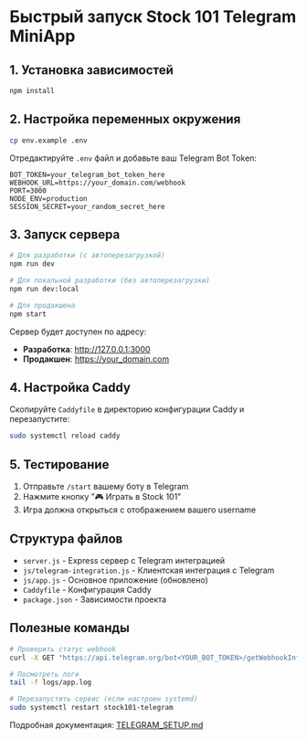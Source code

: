 # Быстрый запуск Stock 101 Telegram MiniApp

## 1. Установка зависимостей

```bash
npm install
```

## 2. Настройка переменных окружения

```bash
cp env.example .env
```

Отредактируйте `.env` файл и добавьте ваш Telegram Bot Token:

```env
BOT_TOKEN=your_telegram_bot_token_here
WEBHOOK_URL=https://your_domain.com/webhook
PORT=3000
NODE_ENV=production
SESSION_SECRET=your_random_secret_here
```

## 3. Запуск сервера

```bash
# Для разработки (с автоперезагрузкой)
npm run dev

# Для локальной разработки (без автоперезагрузки)
npm run dev:local

# Для продакшена
npm start
```

Сервер будет доступен по адресу:

- **Разработка**: http://127.0.0.1:3000
- **Продакшен**: https://your_domain.com

## 4. Настройка Caddy

Скопируйте `Caddyfile` в директорию конфигурации Caddy и перезапустите:

```bash
sudo systemctl reload caddy
```

## 5. Тестирование

1. Отправьте `/start` вашему боту в Telegram
2. Нажмите кнопку "🎮 Играть в Stock 101"
3. Игра должна открыться с отображением вашего username

## Структура файлов

- `server.js` - Express сервер с Telegram интеграцией
- `js/telegram-integration.js` - Клиентская интеграция с Telegram
- `js/app.js` - Основное приложение (обновлено)
- `Caddyfile` - Конфигурация Caddy
- `package.json` - Зависимости проекта

## Полезные команды

```bash
# Проверить статус webhook
curl -X GET "https://api.telegram.org/bot<YOUR_BOT_TOKEN>/getWebhookInfo"

# Посмотреть логи
tail -f logs/app.log

# Перезапустить сервис (если настроен systemd)
sudo systemctl restart stock101-telegram
```

Подробная документация: [TELEGRAM_SETUP.md](TELEGRAM_SETUP.md)
